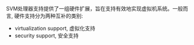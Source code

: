 
SVM处理器支持提供了一组硬件扩展，旨在支持有效地实现虚拟机系统。一般而言, 硬件支持分为两种互补的类别:

* virtualization support, 虚拟化支持
* security support, 安全支持